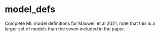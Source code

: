# model_defs

Complete ML model definitions for Maxwell et al 2021, note that this is a larger set of models than the seven included in the paper.

